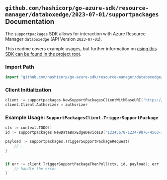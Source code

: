 
## `github.com/hashicorp/go-azure-sdk/resource-manager/databoxedge/2023-07-01/supportpackages` Documentation

The `supportpackages` SDK allows for interaction with Azure Resource Manager `databoxedge` (API Version `2023-07-01`).

This readme covers example usages, but further information on [using this SDK can be found in the project root](https://github.com/hashicorp/go-azure-sdk/tree/main/docs).

### Import Path

```go
import "github.com/hashicorp/go-azure-sdk/resource-manager/databoxedge/2023-07-01/supportpackages"
```


### Client Initialization

```go
client := supportpackages.NewSupportPackagesClientWithBaseURI("https://management.azure.com")
client.Client.Authorizer = authorizer
```


### Example Usage: `SupportPackagesClient.TriggerSupportPackage`

```go
ctx := context.TODO()
id := supportpackages.NewDataBoxEdgeDeviceID("12345678-1234-9876-4563-123456789012", "example-resource-group", "dataBoxEdgeDeviceValue")

payload := supportpackages.TriggerSupportPackageRequest{
	// ...
}


if err := client.TriggerSupportPackageThenPoll(ctx, id, payload); err != nil {
	// handle the error
}
```
